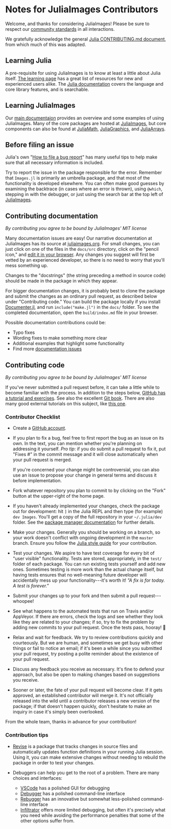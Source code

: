 # Notes for JuliaImages Contributors

Welcome, and thanks for considering JuliaImages! Please be sure to respect our [community standards](https://julialang.org/community/standards) in all interactions.

We gratefully acknowledge the general [Julia CONTRIBUTING.md document](https://github.com/JuliaLang/julia/blob/master/CONTRIBUTING.md), from which much of this was adapted.

## Learning Julia

A pre-requisite for using JuliaImages is to know at least a little about Julia itself. [The learning page](https://julialang.org/learning) has a great list of resources for new and experienced users alike. The [Julia documentation](https://docs.julialang.org) covers the language and core library features, and is searchable.

## Learning JuliaImages

Our [main documentaion](https://juliaimages.org/stable/) provides an overview and some examples of using JuliaImages.
Many of the core packages are hosted at [JuliaImages](https://github.com/JuliaImages), but core components can also be found at [JuliaMath](https://github.com/JuliaMath), [JuliaGraphics](https://github.com/JuliaGraphics), and
[JuliaArrays](https://github.com/JuliaArrays).

## Before filing an issue

Julia's own "[How to file a bug report](https://github.com/JuliaLang/julia/blob/master/CONTRIBUTING.md#how-to-file-a-bug-report)" has many useful tips to help make sure that all necessary information is included.

Try to report the issue in the package responsible for the error.
Remember that `Images.jl` is primarily an umbrella package, and that most of the functionality is developed elsewhere.
You can often make good guesses by examining the backtrace (in cases where an
error is thrown), using `@which`, stepping in with the debugger, or just
using the search bar at the top left of [JuliaImages](https://github.com/JuliaImages).

## Contributing documentation

*By contributing you agree to be bound by JuliaImages' MIT license*

Many documentation issues are easy! Our narrative documentation at JuliaImages has its source at [juliaimages.org](https://github.com/JuliaImages/juliaimages.github.io). For small changes, you can just click on one of the files in the `docs/src` directory, click on the "pencil icon," and [edit it in your browser](https://help.github.com/en/github/managing-files-in-a-repository/editing-files-in-another-users-repository). Any changes you suggest will first be vetted by an experienced developer, so there is no need to worry that you'll mess something up.

Changes to the "docstrings" (the string preceding a method in source code) should be made in the package in which they appear.

For bigger documentation changes, it is probably best to clone the package and submit the changes as an ordinary pull request, as described below under "Contributing code." You can build the package locally if you install [Documenter.jl](https://github.com/JuliaDocs/Documenter.jl), and run `include("make.jl")` in the `docs/` folder. To see the completed documentation, open the `build/index.md` file in your browser.

Possible documentation contributions could be:
- Typo fixes
- Wording fixes to make something more clear
- Additional examples that highlight some functionality
- Find more [documentation issues](https://github.com/JuliaImages/Images.jl/labels/documentation)

## Contributing code

*By contributing you agree to be bound by JuliaImages' MIT license*

If you've never submitted a pull request before, it can take a little while to become familiar with the process. In addition to the steps below, [GitHub has a tutorial and exercises](https://try.github.io/). See also the excellent [Git book](https://git-scm.com/book/en/v2). There are also many good external tutorials on this subject, like [this one](https://yangsu.github.io/pull-request-tutorial/).

### Contributor Checklist

* Create a [GitHub account](https://github.com/signup/free).

* If you plan to fix a bug, feel free to first report the bug as an issue on its own.
  In the text, you can mention whether you're planning on addressing it yourself.
  *Pro tip*: if you do submit a pull request to fix it, put "Fixes #<issue number>" in the commit message and it will close automatically when your pull request is merged.

  If you're concerned your change might be controversial, you can also use an issue to propose your change in general terms and discuss it before implementation.

* Fork whatever repository you plan to commit to by clicking on the "Fork" button at the upper-right of the home page.

* If you haven't already implemented your changes, check the package out for development: hit `]` in the Julia REPL and then type (for example) `dev Images`.
You'll get a copy of the full repository in your `~/.julia/dev` folder. See the [package manager documentation](https://julialang.github.io/Pkg.jl/v1/) for further details.

* Make your changes. Generally you should be working on a branch, so your work doesn't conflict with ongoing development in the `master` branch. Ensure you follow the [Julia style guide](https://docs.julialang.org/en/v1/manual/style-guide/index.html) for your contribution.

* Test your changes. We aspire to have test coverage for every bit of "user visible" functionality. Tests are stored, appropriately, in the `test/` folder of each package. You can run existing tests yourself and add new ones. Sometimes testing is more work than the actual change itself, but having tests ensures that no well-meaning future developer will accidentally mess up your functionality---it's worth it!  *"A fix is for today. A test is forever."*

* Submit your changes up to your fork and then submit a pull request---whoopee!

* See what happens to the automated tests that run on Travis and/or AppVeyor. If there are errors, check the logs and see whether they look like they are related to your changes; if so, try to fix the problem by adding new commits to your pull request. Once the tests pass, hooray! :tada:

* Relax and wait for feedback. We try to review contributions quickly and courteously. But we are human, and sometimes we get busy with other things or fail to notice an email; if it's been a while since you submitted your pull request, try posting a polite reminder about the existence of your pull request.

* Discuss any feedback you receive as necessary. It's fine to defend your approach, but also be open to making changes based on suggestions you receive.

* Sooner or later, the fate of your pull request will become clear. If it gets approved, an established contributor will merge it. It's not officially released into the wild until a contributor releases a new version of the package; if that doesn't happen quickly, don't hesitate to make an inquiry in case it's simply been overlooked.

From the whole team, thanks in advance for your contribution!

### Contribution tips

* [Revise](https://github.com/timholy/Revise.jl) is a package that
tracks changes in source files and automatically updates function
definitions in your running Julia session. Using it, you can make
extensive changes without needing to rebuild the package in order to test
your changes.

* Debuggers can help you get to the root of a problem. There are many choices and interfaces:
  + [VSCode](https://code.visualstudio.com/docs/languages/julia#_debugging) has a polished GUI for debugging
  + [Debugger](https://github.com/JuliaDebug/Debugger.jl) has a polished command-line interface
  + [Rebugger](https://github.com/timholy/Rebugger.jl) has an innovative but somewhat less-polished command-line interface
  + [Infiltrator](https://github.com/JuliaDebug/Infiltrator.jl) offers more limited debugging, but often it's precisely what you need while avoiding the performance penalties that some of the other options suffer from.

